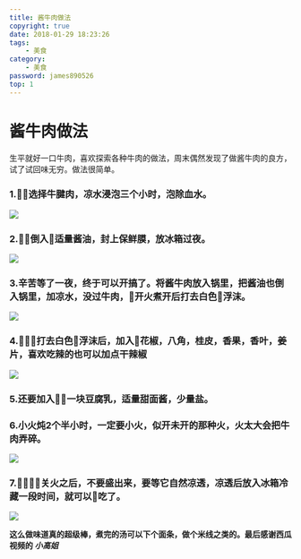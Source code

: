 ```yaml
---
title: 酱牛肉做法
copyright: true
date: 2018-01-29 18:23:26
tags: 
    - 美食 
category:
    - 美食
password: james890526
top: 1
---
```


# 酱牛肉做法

生平就好一口牛肉，喜欢探索各种牛肉的做法，周末偶然发现了做酱牛肉的良方，试了试回味无穷。做法很简单。

### 1.选择**牛腱肉**，凉水浸泡三个小时，泡除血水。

![](1.jpeg)

### 2.倒入适量酱油，封上保鲜膜，放冰箱过夜。

![](2.jpeg)

### 3.辛苦等了一夜，终于可以开搞了。将酱牛肉放入锅里，把酱油也倒入锅里，加凉水，没过牛肉，开火煮开后打去白色浮沫。

![](3.jpeg)

### 4.打去白色浮沫后，加入花椒，八角，桂皮，香果，香叶，姜片，喜欢吃辣的也可以加点干辣椒

![](4.jpeg)

### 5.还要加入一块豆腐乳，适量甜面酱，少量盐。

### 6.**小火**炖2个半小时，一定要小火，似开未开的那种火，火太大会把牛肉弄碎。

![](5.jpeg)

### 7.关火之后，不要盛出来，要等它自然凉透，凉透后放入冰箱冷藏一段时间，就可以吃了。

![](7.jpeg)


**这么做味道真的超级棒，煮完的汤可以下个面条，做个米线之类的。最后感谢西瓜视频的 *小高姐***